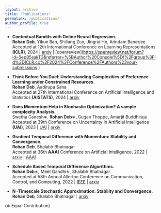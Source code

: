 ```yaml
---
layout: archive
title: "Publications"
permalink: /publications/
author_profile: true
---
```


- **Contextual Bandits with Online Neural Regression.**  
**Rohan Deb**, Yikun Ban, Shiliang Zuo, Jingrui He, Arindam Banerjee  
Accepted at 12th International Conference on Learning Representations **(ICLR)**, 2024 | [arxiv](https://arxiv.org/abs/2312.07145) | [openreview](https://openreview.net/forum?id=5ep85sakT3&referrer=%5BAuthor%20Console%5D(%2Fgroup%3Fid%3DICLR.cc%2F2024%2FConference%2FAuthors%23your-submissions )  

- **Think Before You Duel: Understanding Complexities of Preference Learning under Constrained Resources.**  
**Rohan Deb**, Aadirupa Saha   
Accepted at 27th International Conference on Artificial Intelligence and Statistics **(AISTATS)**, 2024  | [arxiv](https://arxiv.org/abs/2312.17229)    

- **Does Momentum Help in Stochastic Optimization? A sample complexity Analysis.**  
Swetha Ganesh∗, **Rohan Deb**∗, Gugan Thoppe, Amarjit Buddhiraja  
Accepted at 39th Conference on Uncertainty in Artificial Intelligence **(UAI)**, 2023 | [UAI](https://proceedings.mlr.press/v216/ganesh23a.html) | [arxiv](https://arxiv.org/abs/2110.15547)  

- **Gradient Temporal Difference with Momentum: Stability and Convergence.**  
**Rohan Deb**, Shalabh Bhatnagar  
Accepted at 36th **AAAI** Conference on Artificial Intelligence, 2022 | [arxiv](https://arxiv.org/abs/2111.11004) | [AAAI](https://aaai.org/papers/06488-gradient-temporal-difference-with-momentum-stability-and-convergence/)  

- **Schedule Based Temporal Difference Algorithms.**  
**Rohan Deb**∗, Meet Gandhi∗, Shalabh Bhatnagar  
Accepted at 58th Annual Allerton Conference on Communication, Control, and Computing, 2022 | [IEEE](https://ieeexplore.ieee.org/document/9929388) | [arxiv](https://arxiv.org/abs/2110.15547)  

- **N -Timescale Stochastic Approximation: Stability and Convergence.**  
**Rohan Deb**, Shalabh Bhatnagar  | [arxiv](https://arxiv.org/abs/2112.03515)

(∗ Equal Contribution)

